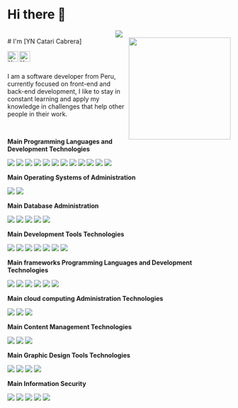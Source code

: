 <h1>Hi there 👋</h1>
<center><img src="https://img.icons8.com/color/96/fa314a/crafty-fox.png"/></center>
# I'm [YN Catari Cabrera] 
<img align="right" width="230" src="https://media.giphy.com/media/M9gbBd9nbDrOTu1Mqx/giphy.gif">

<a href="https://www.linkedin.com/in/yncc/"><img align="left" alt="YN Catari Cabrera | Linkedin" width="24" title="Linkedin" alt="Linkedin" src="https://cdn.svgporn.com/logos/linkedin-icon.svg"></a>

<a href="https://twitter.com/yofer_nain"><img align="left" alt="YN Catari Cabrera| Twitter" width="24" title="Twitter" alt="Twitter" src="https://cdn.svgporn.com/logos/twitter.svg"></a>



<br><br>


I am a software developer from Peru, currently focused on front-end and back-end development, I like to stay in constant learning and apply my knowledge in challenges that help other people in their work.

<br>


**Main Programming Languages and Development Technologies**

<code><img src="https://img.icons8.com/color/48/000000/java-coffee-cup-logo.png"/></code>
<code><img src="https://img.icons8.com/color/48/000000/c-plus-plus-logo.png"/></code>
<code><img src="https://img.icons8.com/color/48/4a90e2/javascript.png"/></code>
<code><img src="https://img.icons8.com/ios-filled/48/4a90e2/php-logo.png"/></code>
<code><img src="https://img.icons8.com/color/48/4a90e2/angularjs.png"/></code>
<code><img src="https://img.icons8.com/wired/48/4a90e2/react.png"/></code>
<code><img src="https://img.icons8.com/color/48/4a90e2/python.png"/></code>
<code><img src="https://img.icons8.com/color/48/4a90e2/golang.png"/></code>
<code><img src="https://img.icons8.com/color/48/000000/c-sharp-logo-2.png"/></code>
<code><img src="https://img.icons8.com/color/48/4a90e2/html-5.png"/></code>
<code><img src="https://img.icons8.com/color/48/4a90e2/css3.png"/></code>
<code><img src="https://img.icons8.com/color/48/000000/javascript-logo-1.png"/></code>


**Main Operating Systems of Administration**

<code><img src="https://img.icons8.com/color/48/4a90e2/linux.png"/></code>
<code><img src="https://img.icons8.com/color/48/4a90e2/windows-10.png"/></code>



**Main Database Administration**

<code><img src="https://img.icons8.com/color/48/4a90e2/microsoft-sql-server.png"/></code>
<code><img src="https://img.icons8.com/ios/48/4a90e2/mysql-logo.png"/></code>
<code><img src="https://img.icons8.com/color/48/4a90e2/mongodb.png"/></code>
<code><img src="https://img.icons8.com/color/48/4a90e2/firebase.png"/></code>
<code><img src="https://img.icons8.com/color/48/4a90e2/postgreesql.png"/></code>




**Main Development Tools Technologies**

<code><img src="https://img.icons8.com/fluent/48/4a90e2/visual-studio-code-insides.png"/></code>
<code><img src="https://img.icons8.com/color/48/4a90e2/visual-studio.png"/></code>
<code><img src="https://img.icons8.com/clouds/48/4a90e2/atom-editor.png"/></code>
<code><img src="https://img.icons8.com/color/48/fa314a/intellij-idea.png"/></code>
<code><img src="https://img.icons8.com/fluent/48/4a90e2/sublime-text.png"/></code>
<code><img src="https://img.icons8.com/color/48/4a90e2/android-os.png"/></code>
<code><img src="https://img.icons8.com/color/48/4a90e2/flutter.png"/></code>


**Main  frameworks Programming Languages and Development Technologies**

<code><img src="https://img.icons8.com/ios-filled/48/fa314a/laravel.png"/></code>
<code><img src="https://img.icons8.com/color/48/fa314a/angularjs.png"/></code>
<code><img src="https://img.icons8.com/color/48/fa314a/react-native.png"/></code>
<code><img src="https://img.icons8.com/color/48/fa314a/material-ui.png"/></code>
<code><img src="https://img.icons8.com/color/48/fa314a/spring-logo.png"/></code>
<code><img src="https://img.icons8.com/color/48/000000/bootstrap.png"/></code>

**Main cloud computing Administration Technologies**

<code><img src="https://img.icons8.com/color/48/000000/azure-1.png"/></code>
<code><img src="https://img.icons8.com/color/48/000000/github--v1.png"/></code>
<code><img src="https://img.icons8.com/color/48/000000/google-cloud-platform.png"/></code>


**Main Content Management Technologies**

<code><img src="https://img.icons8.com/color/48/000000/wordpress.png"/></code>
<code><img src="https://img.icons8.com/color/48/000000/drupal.png"/></code>
<code><img src="https://img.icons8.com/color/48/000000/joomla.png"/></code>

**Main Graphic Design Tools Technologies**

<code><img src="https://img.icons8.com/color/48/000000/adobe-photoshop.png"/></code>
<code><img src="https://img.icons8.com/color/48/000000/adobe-xd.png"/></code>
<code><img src="https://img.icons8.com/color/48/000000/adobe-bridge.png"/></code>
<code><img src="https://img.icons8.com/fluent/48/000000/adobe-dreamweaver.png"/></code>

**Main Information Security**

<code><img src="https://img.icons8.com/fluent/48/000000/security-checked.png"/></code>
<code><img src="https://img.icons8.com/fluent/48/000000/security-ssl.png"/></code>
<code><img src="https://img.icons8.com/fluent/48/000000/security-aes.png"/></code>
<code><img src="https://img.icons8.com/ios-filled/48/000000/wifi-logo.png"/></code>
<code><img src="https://img.icons8.com/color/48/000000/internet-hub.png"/></code>




